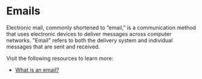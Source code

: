 # Emails

Electronic mail, commonly shortened to “email,” is a communication method that uses electronic devices to deliver messages across computer networks. "Email" refers to both the delivery system and individual messages that are sent and received.

Visit the following resources to learn more:

- [What is an email?](https://www.cloudflare.com/learning/email-security/what-is-email/)
